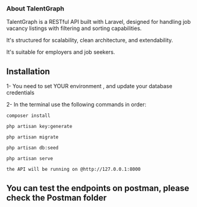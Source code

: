 ### About TalentGraph

TalentGraph is a RESTful API built with Laravel, designed for handling job vacancy listings with filtering and sorting capabilities.

It's structured for scalability, clean architecture, and extendability.

It's suitable for employers and job seekers.


## Installation

1- You need to set YOUR environment , and update your database credentials

2- In the terminal use the following commands in order:

    composer install

    php artisan key:generate

    php artisan migrate

    php artisan db:seed

    php artisan serve

    the API will be running on @http://127.0.0.1:8000

## You can test the endpoints on postman, please check the Postman folder